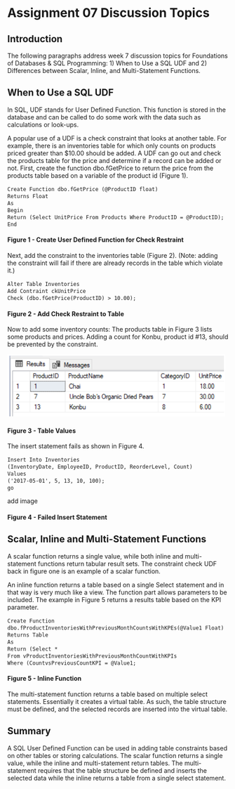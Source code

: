 # Assignment 07 Discussion Topics
## Introduction
The following paragraphs address week 7 discussion topics for Foundations of Databases & SQL Programming:  1) When to Use a SQL UDF and 2) Differences between Scalar, Inline, and Multi-Statement Functions.
## When to Use a SQL UDF
In SQL, UDF stands for User Defined Function.  This function is stored in the database and can be called to do some work with the data such as calculations or look-ups.

A popular use of a UDF is a check constraint that looks at another table.  For example, there is an inventories table for which only counts on products priced greater than $10.00 should be added.  A UDF can go out and check the products table for the price and determine if a record can be added or not.
First, create the function dbo.fGetPrice to return the price from the products table based on a variable of the product id (Figure 1).

```
Create Function dbo.fGetPrice (@ProductID float)
Returns Float
As
Begin
Return (Select UnitPrice From Products Where ProductID = @ProductID);
End
```
#### Figure 1 - Create User Defined Function for Check Restraint

Next, add the constraint to the inventories table (Figure 2). (Note: adding the constraint will fail if there are already records in the table which violate it.)

```
Alter Table Inventories
Add Contraint ckUnitPrice
Check (dbo.fGetPrice(ProductID) > 10.00);
```
#### Figure 2 - Add Check Restraint to Table

Now to add some inventory counts: The products table in Figure 3 lists some products and prices.  Adding a count for Konbu, product id #13, should be prevented by the constraint.

![Table Values](https://github.com/mcatek/DBFoundations-Module07/blob/main/docs/Capture%20table%20values.PNG) 
#### Figure 3 - Table Values



The insert statement fails as shown in Figure 4.
```
Insert Into Inventories
(InventoryDate, EmployeeID, ProductID, ReorderLevel, Count)
Values
('2017-05-01', 5, 13, 10, 100);
go
```
add image
#### Figure 4 - Failed Insert Statement 

## Scalar, Inline and Multi-Statement Functions

A scalar function returns a single value, while both inline and multi-statement functions return tabular result sets.  The constraint check UDF back in figure one is an example of a scalar function.

An inline function returns a table based on a single Select statement and in that way is very much like a view.  The function part allows parameters to be included.  The example in Figure 5 returns a results table based on the KPI parameter.

```
Create Function dbo.fProductInventoriesWithPreviousMonthCountsWithKPEs(@Value1 Float)
Returns Table
As
Return (Select *
From vProductInventoriesWithPreviousMonthCountWithKPIs
Where (CountvsPreviousCountKPI = @Value1;
```
#### Figure 5 - Inline Function

The multi-statement function returns a table based on multiple select statements.  Essentially it creates a virtual table.  As such, the table structure must be defined, and the selected records are inserted into the virtual table.

## Summary

A SQL User Defined Function can be used in adding table constraints based on other tables or storing calculations.  The scalar function returns a single value, while the inline and multi-statement return tables.  The multi-statement requires that the table structure be defined and inserts the selected data while the inline returns a table from a single select statement.
